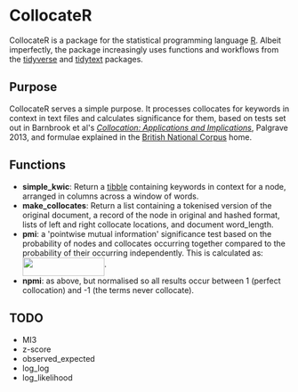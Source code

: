 # CollocateR

CollocateR is a package for the statistical programming language [R](https://www.r-project.org/).
Albeit imperfectly, the package increasingly uses functions and workflows from the [tidyverse](http://tidyverse.org/) and [tidytext](http://tidytextmining.com/) packages.

## Purpose

CollocateR serves a simple purpose. It processes collocates for keywords in context in text files and calculates significance for them, based on tests set out in Barnbrook et al's [_Collocation: Applications and Implications_](https://www.palgrave.com/gb/book/9781403946126), Palgrave 2013, and formulae explained in the [British National Corpus](http://rdues.bcu.ac.uk/bncweb/manual/bncwebman-collocation.htm) home.

## Functions

- **simple_kwic**: Return a [tibble](https://github.com/tidyverse/tibble) containing keywords in context for a node, arranged in columns across a window of words.
- **make_collocates**: Return a list containing a tokenised version of the original document, a record of the node in original and hashed format, lists of left and right collocate locations, and document word_length.
- **pmi**: a 'pointwise mutual information' significance test based on the probability of nodes and collocates occurring together compared to the probability of their occurring independently. This is calculated as: <img src="https://raw.githubusercontent.com/cokelly/collocateR/beta/svgs/46a5443dfbf0abe15dc3d4478ed8253d.svg?invert_in_darkmode" align=middle width=146.96418pt height=33.14091pt/>.
- **npmi**: as above, but normalised so all results occur between 1 (perfect collocation) and -1 (the terms never collocate).

## TODO

- MI3
- z-score
- observed_expected
- log_log
- log_likelihood

